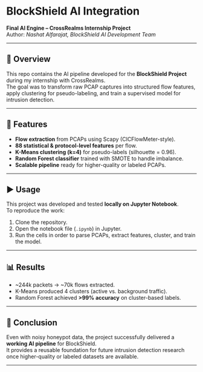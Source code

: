 # BlockShield AI Integration

**Final AI Engine – CrossRealms Internship Project**  
Author: *Nashat Alfarajat, BlockShield AI Development Team*

---

## 📌 Overview
This repo contains the AI pipeline developed for the **BlockShield Project** during my internship with CrossRealms.  
The goal was to transform raw PCAP captures into structured flow features, apply clustering for pseudo-labeling, and train a supervised model for intrusion detection.

---

## 🔑 Features
- **Flow extraction** from PCAPs using Scapy (CICFlowMeter-style).  
- **88 statistical & protocol-level features** per flow.  
- **K-Means clustering (k=4)** for pseudo-labels (silhouette = 0.96).  
- **Random Forest classifier** trained with SMOTE to handle imbalance.  
- **Scalable pipeline** ready for higher-quality or labeled PCAPs.  

---

## ▶️ Usage
This project was developed and tested **locally on Jupyter Notebook**.  
To reproduce the work:  
1. Clone the repository.  
2. Open the notebook file (`.ipynb`) in Jupyter.  
3. Run the cells in order to parse PCAPs, extract features, cluster, and train the model.  

---

## 📊 Results
- ~244k packets → ~70k flows extracted.  
- K-Means produced 4 clusters (active vs. background traffic).  
- Random Forest achieved **>99% accuracy** on cluster-based labels.  

---

## 🏁 Conclusion
Even with noisy honeypot data, the project successfully delivered a **working AI pipeline** for BlockShield.  
It provides a reusable foundation for future intrusion detection research once higher-quality or labeled datasets are available.  

---
